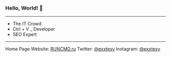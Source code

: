 ### Hello, World! 👋

---

- The IT Crowd
- Ctrl + V _ Developer
- SEO Expert

---

Home Page Website: [RUNCMD.ru](https://runcmd.ru "exxtesy's Homepage")
Twitter: [@exxtesy](https://twitter.com/exxtesy "exxtesy's Twitter")
Instagram: [@exxtesy](https://www.instagram.com/exxtesy/ "exxtesy's Instagram")
